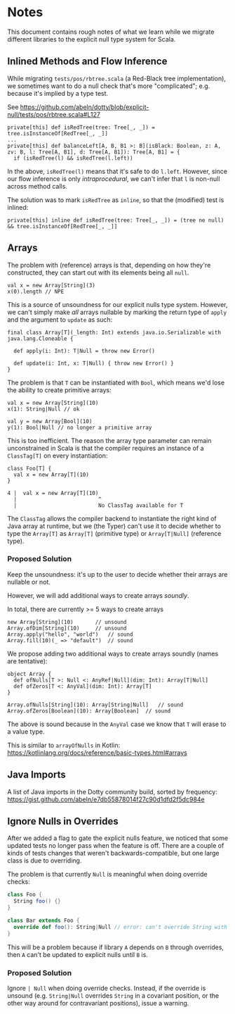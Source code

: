 # Notes
This document contains rough notes of what we learn while we migrate
different libraries to the explicit null type system for Scala.

## Inlined Methods and Flow Inference
While migrating `tests/pos/rbtree.scala` (a Red-Black tree implementation),
we sometimes want to do a null check that's more "complicated"; e.g. because
it's implied by a type test.

See https://github.com/abeln/dotty/blob/explicit-null/tests/pos/rbtree.scala#L127

```
private[this] def isRedTree(tree: Tree[_, _]) = tree.isInstanceOf[RedTree[_, _]]
...
private[this] def balanceLeft[A, B, B1 >: B](isBlack: Boolean, z: A, zv: B, l: Tree[A, B1], d: Tree[A, B1]): Tree[A, B1] = {
  if (isRedTree(l) && isRedTree(l.left))
```

In the above, `isRedTree(l)` means that it's safe to do `l.left`.
However, since our flow inference is only _intraprocedural_, we can't infer
that `l` is non-null across method calls.

The solution was to mark `isRedTree` as `inline`, so that the (modified) test
is inlined:

```
private[this] inline def isRedTree(tree: Tree[_, _]) = (tree ne null) && tree.isInstanceOf[RedTree[_, _]]
```

## Arrays

The problem with (reference) arrays is that, depending on how they're constructed, they can start
out with its elements being all `null`.
```
val x = new Array[String](3)
x(0).length // NPE
```

This is a source of unsoundness for our explicit nulls type system. However, we can't simply make
_all_ arrays nullable by marking the return type of `apply` and the argument to `update` as such:
```
final class Array[T](_length: Int) extends java.io.Serializable with java.lang.Cloneable {

  def apply(i: Int): T|Null = throw new Error()

  def update(i: Int, x: T|Null) { throw new Error() }
}
```

The problem is that `T` can be instantiated with `Bool`, which means we'd lose the ability to create primitive
arrays:
```
val x = new Array[String](10)
x(1): String|Null // ok

val y = new Array[Bool](10)
y(1): Bool|Null // no longer a primitive array
```

This is too inefficient. The reason the array type parameter can remain unconstrained in Scala
is that the compiler requires an instance of a `ClassTag[T]` on every instantiation:
```
class Foo[T] {
  val x = new Array[T](10)
}

4 |  val x = new Array[T](10)
  |                          ^
  |                          No ClassTag available for T
```

The `ClassTag` allows the compiler backend to instantiate the right kind of Java array at runtime,
but we (the Typer) can't use it to decide whether to type the `Array[T]` as `Array[T]` (primitive type)
or `Array[T|Null]` (reference type).

### Proposed Solution

Keep the unsoundness: it's up to the user to decide whether their arrays are nullable or not.

However, we will add additional ways to create arrays _soundly_.

In total, there are currently >= 5 ways to create arrays
```
new Array[String](10) 		// unsound
Array.ofDim[String](10)		// unsound
Array.apply("hello", "world") 	// sound
Array.fill(10)(_ => "default")	// sound
```

We propose adding two additional ways to create arrays soundly (names are tentative):
```
object Array {
  def ofNulls[T >: Null <: AnyRef|Null](dim: Int): Array[T|Null]
  def ofZeros[T <: AnyVal](dim: Int): Array[T]  
}

Array.ofNulls[String](10): Array[String|Null]	// sound
Array.ofZeros[Boolean](10): Array[Boolean]	// sound
```

The above is sound because in the `AnyVal` case we know that `T` will erase to a value
type.

This is similar to `arrayOfNulls` in Kotlin: https://kotlinlang.org/docs/reference/basic-types.html#arrays

## Java Imports

A list of Java imports in the Dotty community build, sorted by frequency: https://gist.github.com/abeln/e7db55878014f27c90d1dfd2f5dc984e

## Ignore Nulls in Overrides

After we added a flag to gate the explicit nulls feature, we noticed that some updated tests no longer pass when the feature
is off. There are a couple of kinds of tests changes that weren't backwards-compatible, but one large class is due to overriding.

The problem is that currently `Null` is meaningful when doing override checks:
```scala
class Foo {
  String foo() {}
}

class Bar extends Foo {
  override def foo(): String|Null // error: can't override String with String|Null
}
```

This will be a problem because if library `A` depends on `B` through overrides, then 
`A` can't be updated to explicit nulls until `B` is.

### Proposed Solution

Ignore `| Null` when doing override checks. Instead, if the override is unsound (e.g. 
`String|Null` overrides `String` in a covariant position, or the other way around for contravariant positions),
issue a warning.
